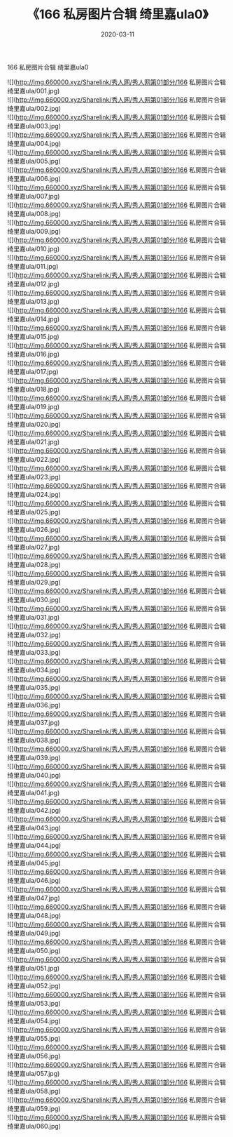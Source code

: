 ﻿---
layout: post
title:  《166 私房图片合辑 绮里嘉ula0》
date:   2020-03-11
img: http://img.660000.xyz/Sharelink/秀人网/秀人网第01部分/166 私房图片合辑 绮里嘉ula0/000.jpg
categories: [美女, 清纯, 唯美]
---

166 私房图片合辑 绮里嘉ula0

  ![](http://img.660000.xyz/Sharelink/秀人网/秀人网第01部分/166 私房图片合辑 绮里嘉ula/001.jpg) <br> ![](http://img.660000.xyz/Sharelink/秀人网/秀人网第01部分/166 私房图片合辑 绮里嘉ula/002.jpg) <br> ![](http://img.660000.xyz/Sharelink/秀人网/秀人网第01部分/166 私房图片合辑 绮里嘉ula/003.jpg) <br> ![](http://img.660000.xyz/Sharelink/秀人网/秀人网第01部分/166 私房图片合辑 绮里嘉ula/004.jpg) <br> ![](http://img.660000.xyz/Sharelink/秀人网/秀人网第01部分/166 私房图片合辑 绮里嘉ula/005.jpg) <br> ![](http://img.660000.xyz/Sharelink/秀人网/秀人网第01部分/166 私房图片合辑 绮里嘉ula/006.jpg) <br> ![](http://img.660000.xyz/Sharelink/秀人网/秀人网第01部分/166 私房图片合辑 绮里嘉ula/007.jpg) <br> ![](http://img.660000.xyz/Sharelink/秀人网/秀人网第01部分/166 私房图片合辑 绮里嘉ula/008.jpg) <br> ![](http://img.660000.xyz/Sharelink/秀人网/秀人网第01部分/166 私房图片合辑 绮里嘉ula/009.jpg) <br> ![](http://img.660000.xyz/Sharelink/秀人网/秀人网第01部分/166 私房图片合辑 绮里嘉ula/010.jpg) <br> ![](http://img.660000.xyz/Sharelink/秀人网/秀人网第01部分/166 私房图片合辑 绮里嘉ula/011.jpg) <br> ![](http://img.660000.xyz/Sharelink/秀人网/秀人网第01部分/166 私房图片合辑 绮里嘉ula/012.jpg) <br> ![](http://img.660000.xyz/Sharelink/秀人网/秀人网第01部分/166 私房图片合辑 绮里嘉ula/013.jpg) <br> ![](http://img.660000.xyz/Sharelink/秀人网/秀人网第01部分/166 私房图片合辑 绮里嘉ula/014.jpg) <br> ![](http://img.660000.xyz/Sharelink/秀人网/秀人网第01部分/166 私房图片合辑 绮里嘉ula/015.jpg) <br> ![](http://img.660000.xyz/Sharelink/秀人网/秀人网第01部分/166 私房图片合辑 绮里嘉ula/016.jpg) <br> ![](http://img.660000.xyz/Sharelink/秀人网/秀人网第01部分/166 私房图片合辑 绮里嘉ula/017.jpg) <br> ![](http://img.660000.xyz/Sharelink/秀人网/秀人网第01部分/166 私房图片合辑 绮里嘉ula/018.jpg) <br> ![](http://img.660000.xyz/Sharelink/秀人网/秀人网第01部分/166 私房图片合辑 绮里嘉ula/019.jpg) <br> ![](http://img.660000.xyz/Sharelink/秀人网/秀人网第01部分/166 私房图片合辑 绮里嘉ula/020.jpg) <br> ![](http://img.660000.xyz/Sharelink/秀人网/秀人网第01部分/166 私房图片合辑 绮里嘉ula/021.jpg) <br> ![](http://img.660000.xyz/Sharelink/秀人网/秀人网第01部分/166 私房图片合辑 绮里嘉ula/022.jpg) <br> ![](http://img.660000.xyz/Sharelink/秀人网/秀人网第01部分/166 私房图片合辑 绮里嘉ula/023.jpg) <br> ![](http://img.660000.xyz/Sharelink/秀人网/秀人网第01部分/166 私房图片合辑 绮里嘉ula/024.jpg) <br> ![](http://img.660000.xyz/Sharelink/秀人网/秀人网第01部分/166 私房图片合辑 绮里嘉ula/025.jpg) <br> ![](http://img.660000.xyz/Sharelink/秀人网/秀人网第01部分/166 私房图片合辑 绮里嘉ula/026.jpg) <br> ![](http://img.660000.xyz/Sharelink/秀人网/秀人网第01部分/166 私房图片合辑 绮里嘉ula/027.jpg) <br> ![](http://img.660000.xyz/Sharelink/秀人网/秀人网第01部分/166 私房图片合辑 绮里嘉ula/028.jpg) <br> ![](http://img.660000.xyz/Sharelink/秀人网/秀人网第01部分/166 私房图片合辑 绮里嘉ula/029.jpg) <br> ![](http://img.660000.xyz/Sharelink/秀人网/秀人网第01部分/166 私房图片合辑 绮里嘉ula/030.jpg) <br> ![](http://img.660000.xyz/Sharelink/秀人网/秀人网第01部分/166 私房图片合辑 绮里嘉ula/031.jpg) <br> ![](http://img.660000.xyz/Sharelink/秀人网/秀人网第01部分/166 私房图片合辑 绮里嘉ula/032.jpg) <br> ![](http://img.660000.xyz/Sharelink/秀人网/秀人网第01部分/166 私房图片合辑 绮里嘉ula/033.jpg) <br> ![](http://img.660000.xyz/Sharelink/秀人网/秀人网第01部分/166 私房图片合辑 绮里嘉ula/034.jpg) <br> ![](http://img.660000.xyz/Sharelink/秀人网/秀人网第01部分/166 私房图片合辑 绮里嘉ula/035.jpg) <br> ![](http://img.660000.xyz/Sharelink/秀人网/秀人网第01部分/166 私房图片合辑 绮里嘉ula/036.jpg) <br> ![](http://img.660000.xyz/Sharelink/秀人网/秀人网第01部分/166 私房图片合辑 绮里嘉ula/037.jpg) <br> ![](http://img.660000.xyz/Sharelink/秀人网/秀人网第01部分/166 私房图片合辑 绮里嘉ula/038.jpg) <br> ![](http://img.660000.xyz/Sharelink/秀人网/秀人网第01部分/166 私房图片合辑 绮里嘉ula/039.jpg) <br> ![](http://img.660000.xyz/Sharelink/秀人网/秀人网第01部分/166 私房图片合辑 绮里嘉ula/040.jpg) <br> ![](http://img.660000.xyz/Sharelink/秀人网/秀人网第01部分/166 私房图片合辑 绮里嘉ula/041.jpg) <br> ![](http://img.660000.xyz/Sharelink/秀人网/秀人网第01部分/166 私房图片合辑 绮里嘉ula/042.jpg) <br> ![](http://img.660000.xyz/Sharelink/秀人网/秀人网第01部分/166 私房图片合辑 绮里嘉ula/043.jpg) <br> ![](http://img.660000.xyz/Sharelink/秀人网/秀人网第01部分/166 私房图片合辑 绮里嘉ula/044.jpg) <br> ![](http://img.660000.xyz/Sharelink/秀人网/秀人网第01部分/166 私房图片合辑 绮里嘉ula/045.jpg) <br> ![](http://img.660000.xyz/Sharelink/秀人网/秀人网第01部分/166 私房图片合辑 绮里嘉ula/046.jpg) <br> ![](http://img.660000.xyz/Sharelink/秀人网/秀人网第01部分/166 私房图片合辑 绮里嘉ula/047.jpg) <br> ![](http://img.660000.xyz/Sharelink/秀人网/秀人网第01部分/166 私房图片合辑 绮里嘉ula/048.jpg) <br> ![](http://img.660000.xyz/Sharelink/秀人网/秀人网第01部分/166 私房图片合辑 绮里嘉ula/049.jpg) <br> ![](http://img.660000.xyz/Sharelink/秀人网/秀人网第01部分/166 私房图片合辑 绮里嘉ula/050.jpg) <br> ![](http://img.660000.xyz/Sharelink/秀人网/秀人网第01部分/166 私房图片合辑 绮里嘉ula/051.jpg) <br> ![](http://img.660000.xyz/Sharelink/秀人网/秀人网第01部分/166 私房图片合辑 绮里嘉ula/052.jpg) <br> ![](http://img.660000.xyz/Sharelink/秀人网/秀人网第01部分/166 私房图片合辑 绮里嘉ula/053.jpg) <br> ![](http://img.660000.xyz/Sharelink/秀人网/秀人网第01部分/166 私房图片合辑 绮里嘉ula/054.jpg) <br> ![](http://img.660000.xyz/Sharelink/秀人网/秀人网第01部分/166 私房图片合辑 绮里嘉ula/055.jpg) <br> ![](http://img.660000.xyz/Sharelink/秀人网/秀人网第01部分/166 私房图片合辑 绮里嘉ula/056.jpg) <br> ![](http://img.660000.xyz/Sharelink/秀人网/秀人网第01部分/166 私房图片合辑 绮里嘉ula/057.jpg) <br> ![](http://img.660000.xyz/Sharelink/秀人网/秀人网第01部分/166 私房图片合辑 绮里嘉ula/058.jpg) <br> ![](http://img.660000.xyz/Sharelink/秀人网/秀人网第01部分/166 私房图片合辑 绮里嘉ula/059.jpg) <br> ![](http://img.660000.xyz/Sharelink/秀人网/秀人网第01部分/166 私房图片合辑 绮里嘉ula/060.jpg) <br>